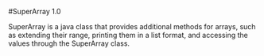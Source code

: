 #SuperArray 1.0

SuperArray is a java class that provides additional methods for arrays, such as extending their range, printing them in a list format, and accessing the values through the SuperArray class.